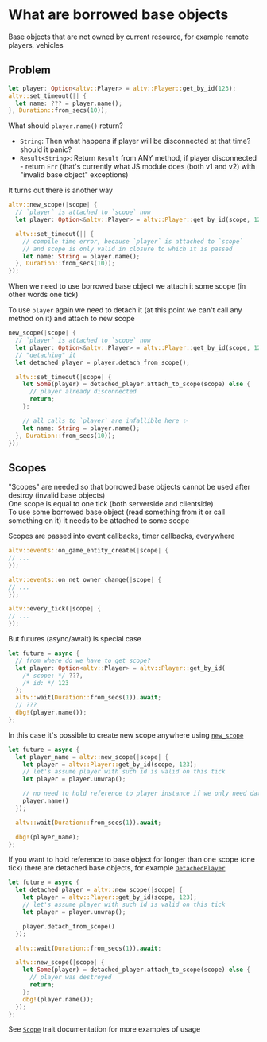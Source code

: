 # What are borrowed base objects

Base objects that are not owned by current resource,
for example remote players, vehicles

## Problem

```rust
let player: Option<altv::Player> = altv::Player::get_by_id(123);
altv::set_timeout(|| {
  let name: ??? = player.name();
}, Duration::from_secs(10));
```

What should `player.name()` return?

- `String`: Then what happens if player will be disconnected at that time? should it panic?
- `Result<String>`: Return `Result` from ANY method, if player disconnected - return `Err` (that's currently what JS module does (both v1 and v2) with "invalid base object" exceptions)

It turns out there is another way

```rust
altv::new_scope(|scope| {
  // `player` is attached to `scope` now
  let player: Option<&altv::Player> = altv::Player::get_by_id(scope, 123);

  altv::set_timeout(|| {
    // compile time error, because `player` is attached to `scope`
    // and scope is only valid in closure to which it is passed
    let name: String = player.name();
  }, Duration::from_secs(10));
});
```

When we need to use borrowed base object we attach it some scope (in other words one tick)

To use `player` again we need to detach it (at this point we can't call any method on it) and attach to new scope

```rust
new_scope(|scope| {
  // `player` is attached to `scope` now
  let player: Option<&altv::Player> = altv::Player::get_by_id(scope, 123);
  // "detaching" it
  let detached_player = player.detach_from_scope();

  altv::set_timeout(|scope| {
    let Some(player) = detached_player.attach_to_scope(scope) else {
      // player already disconnected
      return;
    };

    // all calls to `player` are infallible here ✨
    let name: String = player.name();
  }, Duration::from_secs(10));
});
```

## Scopes

"Scopes" are needed so that borrowed base objects cannot be used
after destroy (invalid base objects)<br>
One scope is equal to one tick (both serverside and clientside)<br>
To use some borrowed base object (read something from it or call something on it)
it needs to be attached to some scope

Scopes are passed into event callbacks, timer callbacks, everywhere

```rust
altv::events::on_game_entity_create(|scope| {
// ...
});

altv::events::on_net_owner_change(|scope| {
// ...
});

altv::every_tick(|scope| {
// ...
});
```

But futures (async/await) is special case

```rust
let future = async {
  // from where do we have to get scope?
  let player: Option<altv::Player> = altv::Player::get_by_id(
    /* scope: */ ???,
    /* id: */ 123
  );
  altv::wait(Duration::from_secs(1)).await;
  // ???
  dbg!(player.name());
};
```

In this case it's possible to create new scope anywhere using [`new_scope`](super::scope::new_scope)

```rust
let future = async {
  let player_name = altv::new_scope(|scope| {
    let player = altv::Player::get_by_id(scope, 123);
    // let's assume player with such id is valid on this tick
    let player = player.unwrap();

    // no need to hold reference to player instance if we only need data from it
    player.name()
  });

  altv::wait(Duration::from_secs(1)).await;

  dbg!(player_name);
};
```

If you want to hold reference to base object for longer than one scope
(one tick) there are detached base objects, for example [`DetachedPlayer`](super::detached_player::DetachedPlayer)

```rust
let future = async {
  let detached_player = altv::new_scope(|scope| {
    let player = altv::Player::get_by_id(scope, 123);
    // let's assume player with such id is valid on this tick
    let player = player.unwrap();

    player.detach_from_scope()
  });

  altv::wait(Duration::from_secs(1)).await;

  altv::new_scope(|scope| {
    let Some(player) = detached_player.attach_to_scope(scope) else {
      // player was destroyed
      return;
    };
    dbg!(player.name());
  });
};
```

See [`Scope`](super::scope::Scope#example) trait documentation for more examples of usage
